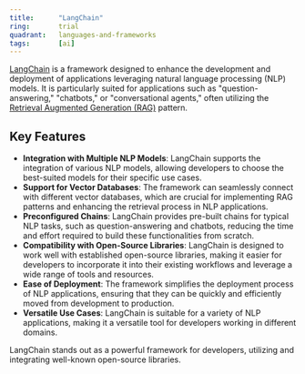```yaml
---
title:      "LangChain"
ring:       trial
quadrant:   languages-and-frameworks
tags:       [ai]
---
```


[LangChain](https://github.com/langchain-ai/langchain) is a framework designed to enhance the development and deployment of applications leveraging natural language processing (NLP) models. It is particularly suited for applications such as "question-answering," "chatbots," or "conversational agents," often utilizing the [Retrieval Augmented Generation (RAG)](/methods-and-patterns/retrieval-augmented-generation/) pattern.

## Key Features

- **Integration with Multiple NLP Models**: LangChain supports the integration of various NLP models, allowing developers to choose the best-suited models for their specific use cases.
- **Support for Vector Databases**: The framework can seamlessly connect with different vector databases, which are crucial for implementing RAG patterns and enhancing the retrieval process in NLP applications.
- **Preconfigured Chains**: LangChain provides pre-built chains for typical NLP tasks, such as question-answering and chatbots, reducing the time and effort required to build these functionalities from scratch.
- **Compatibility with Open-Source Libraries**: LangChain is designed to work well with established open-source libraries, making it easier for developers to incorporate it into their existing workflows and leverage a wide range of tools and resources.
- **Ease of Deployment**: The framework simplifies the deployment process of NLP applications, ensuring that they can be quickly and efficiently moved from development to production.
- **Versatile Use Cases**: LangChain is suitable for a variety of NLP applications, making it a versatile tool for developers working in different domains.

LangChain stands out as a powerful framework for developers, utilizing and integrating well-known open-source libraries.
